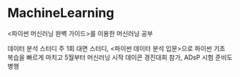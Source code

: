 # MachineLearning
&lt;파이썬 머신러닝 완벽 가이드>를 이용한 머신러닝 공부

데이터 분석 스터디
주 1회 대면 스터디, <파이썬 데이터 분석 입문>으로 파이썬 기초 복습을 빠르게 마치고 5월부터 머신러닝 시작
데이콘 경진대회 참가, ADsP 시험 준비도 병행
